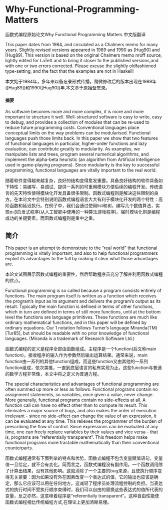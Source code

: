 # Why-Functional-Programming-Matters
函数式编程原始论文Why Functional Programming Matters 中文版翻译

This paper dates from 1984, and circulated as a Chalmers memo for many
years. Slightly revised versions appeared in 1989 and 1990 as [Hug90] and
[Hug89]. This version is based on the original Chalmers memo nroff
source, lightly edited for LaTeX and to bring it closer to the published versions,and with one or two errors corrected. Please excuse the slightly oldfashioned type-setting, and the fact that the examples are not in Haskell!

>
本文始于1984年，多年来以备忘录形式传播。稍微修改后的版本出现在1989年([Hug89])和1990([Hug90])年,本文基于原始备忘录。


#### 摘要
As software becomes more and more complex, it is more and more
important to structure it well. Well-structured software is easy to write,
easy to debug, and provides a collection of modules that can be re-used
to reduce future programming costs. Conventional languages place conceptual
limits on the way problems can be modularised. Functional languages
push those limits back. In this paper we show that two features of
functional languages in particular, higher-order functions and lazy evaluation,
can contribute greatly to modularity. As examples, we manipulate
lists and trees, program several numerical algorithms, and implement
the alpha-beta heuristic (an algorithm from Artificial Intelligence used in
game-playing programs). Since modularity is the key to successful programming,
functional languages are vitally important to the real world.

>
随着软件变得越来越复杂，良好的结构变得愈发重要。具备良好结构的软件具备如下特性：易编写、易调试、提供一系列的可重用模块方便后续的编程开发。传统语言的先天特性使得模块化开发具备很多限制。函数式编程则是解决这些限制的良方。在本论文中会特别说明函数式编程语言大大有利于模块化开发的两个特性：高阶函数和延迟执行。在例子中，我们会通过使用list和树，编写几个数值算法，实现α-β启发式程序(从人工智能中使用的一种算法游戏程序)。届时模块化则是编程成功的关键要素，而函数式编程则是重中之重。

## 简介
This paper is an attempt to demonstrate to the “real world” that functional
programming is vitally important, and also to help functional programmers
exploit its advantages to the full by making it clear what those advantages are.

>
本论文试图展示函数式编程的重要性，然后帮助程序员充分了解并利用函数式编程的优点。


Functional programming is so called because a program consists entirely of
functions. The main program itself is written as a function which receives the
program’s input as its argument and delivers the program’s output as its result.
Typically the main function is defined in terms of other functions, which in
turn are defined in terms of still more functions, until at the bottom level the
functions are language primitives. These functions are much like ordinary mathematical
functions, and in this paper will be defined by ordinary equations. Our
1
notation follows Turner’s language Miranda(TM) [Tur85], but should be readable
with no prior knowledge of functional languages. (Miranda is a trademark
of Research Software Ltd.)

>
函数式编程的定义是程序全部由函数组成。主程序是一个function(后文称main function)，接收程序的输入作为参数然后输出运算结果。通常来说，main function由一系列的其他function组成，而这些function又由其他的一系列function组成，依次类推，一直到底层语言的私有实现为止。这些function与普通的数学方程非常像，本文中将之定义为普通方程。

The special characteristics and advantages of functional programming are
often summed up more or less as follows. Functional programs contain no
assignment statements, so variables, once given a value, never change. More
generally, functional programs contain no side-effects at all. A function call can
have no effect other than to compute its result. This eliminates a major source
of bugs, and also makes the order of execution irrelevant - since no side-effect
can change the value of an expression, it can be evaluated at any time. This
relieves the programmer of the burden of prescribing the flow of control. Since
expressions can be evaluated at any time, one can freely replace variables by
their values and vice versa - that is, programs are “referentially transparent”.
This freedom helps make functional programs more tractable mathematically
than their conventional counterparts.

>
函数式编程通常有下面列举的特点和优势。函数式编程不包含变量赋值语句，变量值一旦给定，就不会有变化。简而言之，函数式编程没有副作用。一个函数调用除了计算出结果，没有其他影响。这就消除了一个主要的bug来源，且使执行顺序变得无关紧要：因为如果没有外在因素改变一个表达式的值，它的输出也应该是确定，那么它应该可以用在任何地方。这减轻了程序员处理流程控制的负担。当表达式的执行时间不受执行顺序束缚时，我们可以自由的替换这些表达式的值所代表的变量，反之亦然，这意味着程序是“referentially transparent”。这种自由性能使函数式编程相比传统编程方式,在理论上更加清晰易懂。





